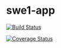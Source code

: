 # swe1-app

[![Build Status](https://app.travis-ci.com/ajk8710/swe1-app.svg?branch=main)](https://app.travis-ci.com/github/ajk8710/swe1-app)

[![Coverage Status](https://coveralls.io/repos/github/ajk8710/swe1-app/badge.svg?branch=main)](https://coveralls.io/github/ajk8710/swe1-app?branch=main)
